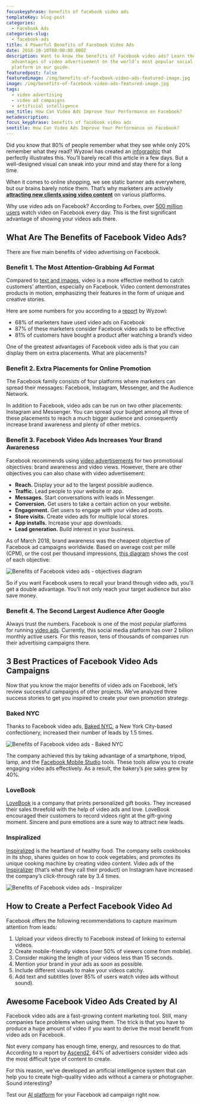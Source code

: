 ```yaml
---
focuskeyphrase: benefits of facebook video ads
templateKey: blog-post
categories:
  - Facebook Ads
categories-slug:
  - facebook-ads
title: 4 Powerful Benefits of Facebook Video Ads
date: 2018-10-10T00:00:00.000Z
description: Want to know the benefits of Facebook video ads? Learn the
  advantages of video advertisement on the world’s most popular social media
  platform in our guide.
featuredpost: false
featuredimage: /img/benefits-of-facebook-video-ads-featured-image.jpg
image: /img/benefits-of-facebook-video-ads-featured-image.jpg
tags:
  - video advertising
  - video ad campaigns
  - artificial intelligence
seo_title: How Can Video Ads Improve Your Performance on Facebook?
metadescription: 
focus_keyphrase: benefits of facebook video ads
seotitle: How Can Video Ads Improve Your Performance on Facebook?
---
```

<!--StartFragment-->

Did you know that 80% of people remember what they see while only 20% remember what they read? Wyzowl has created an [infographic](https://www.wyzowl.com/infographic-the-power-of-visual-communication/) that perfectly illustrates this. You’ll barely recall this article in a few days. But a well-designed visual can sneak into your mind and stay there for a long time.

When it comes to online shopping, we see static banner ads everywhere, but our brains barely notice them. That’s why marketers are actively **[attracting new clients using video content](https://softcube.com/)** on various platforms.

Why use video ads on Facebook? According to Forbes, over [500 million users](https://www.forbes.com/sites/tjmccue/2017/09/22/top-10-video-marketing-trends-and-statistics-roundup-2017/) watch video on Facebook every day. This is the first significant advantage of showing your videos ads there.

## What Are The Benefits of Facebook Video Ads?

There are five main benefits of video advertising on Facebook.

### Benefit 1. The Most Attention-Grabbing Ad Format

Compared to [text and images](https://softcube.com/facebook-video-ads-vs-image-ads/), video is a more effective method to catch customers’ attention, especially on Facebook. Video content demonstrates products in motion, emphasizing their features in the form of unique and creative stories.

Here are some numbers for you according to a [report](https://www.wyzowl.com/video-marketing-statistics-2018/) by Wyzowl:

* 68% of marketers have used video ads on Facebook
* 87% of these marketers consider Facebook video ads to be effective
* 81% of customers have bought a product after watching a brand’s video

One of the greatest advantages of Facebook video ads is that you can display them on extra placements. What are placements?

### Benefit 2. Extra Placements for Online Promotion

The Facebook family consists of four platforms where marketers can spread their messages: Facebook, Instagram, Messenger, and the Audience Network.

In addition to Facebook, video ads can be run on two other placements: Instagram and Messenger. You can spread your budget among all three of these placements to reach a much bigger audience and consequently increase brand awareness and plenty of other metrics.

### Benefit 3. Facebook Video Ads Increases Your Brand Awareness

Facebook recommends using [video advertisements](https://softcube.com/fifteen-best-product-video-ads/) for two promotional objectives: brand awareness and video views. However, there are other objectives you can also chase with video advertisement:

* **Reach.** Display your ad to the largest possible audience.
* **Traffic.** Lead people to your website or app.
* **Messages.** Start conversations with leads in Messenger.
* **Conversion.** Get users to take a certain action on your website.
* **Engagement.** Get users to engage with your video ad posts.
* **Store visits.** Create video ads for multiple local stores.
* **App installs.** Increase your app downloads.
* **Lead generation.** Build interest in your business.

As of March 2018, brand awareness was the cheapest objective of Facebook ad campaigns worldwide. Based on average cost per mille (CPM), or the cost per thousand impressions, [this diagram](https://www.statista.com/statistics/829439/cpm-facebook-advertising-campaigns-by-objective/) shows the cost of each objective:

![Benefits of Facebook video ads - objectives diagram](/img/benefits-of-facebook-video-ads-objectives-diagram.jpg)

So if you want Facebook users to recall your brand through video ads, you’ll get a double advantage. You’ll not only reach your target audience but also save money.

### Benefit 4. The Second Largest Audience After Google

Always trust the numbers. Facebook is one of the most popular platforms for running [video ads](https://softcube.com/category/video-ads/). Currently, this social media platform has over 2 billion monthly active users. For this reason, tens of thousands of companies run their advertising campaigns there.

## 3 Best Practices of Facebook Video Ads Campaigns

Now that you know the major benefits of video ads on Facebook, let’s review successful campaigns of other projects. We’ve analyzed three success stories to get you inspired to create your own promotion strategy.

### Baked NYC

Thanks to Facebook video ads, [Baked NYC](https://bakednyc.com/), a New York City-based confectionery, increased their number of leads by 1.5 times.

![Benefits of Facebook video ads - Baked NYC](/img/benefits-of-facebook-video-ads-baked-nyc.jpg)

The company achieved this by taking advantage of a smartphone, tripod, lamp, and the [Facebook Mobile Studio](https://www.facebook.com/business/e/mobile_studio) tools. These tools allow you to create engaging video ads effectively. As a result, the bakery’s pie sales grew by 40%.

### LoveBook

[LoveBook](https://lovebookonline.com/) is a company that prints personalized gift books. They increased their sales threefold with the help of video ads and love. LoveBook encouraged their customers to record videos right at the gift-giving moment. Sincere and pure emotions are a sure way to attract new leads.

### Inspiralized

[Inspiralized](https://inspiralized.com/) is the heartland of healthy food. The company sells cookbooks in its shop, shares guides on how to cook vegetables, and promotes its unique cooking machine by creating video content. Video ads of the [Inspiralizer](https://inspiralized.com/the-inspiralizer/) (that’s what they call their product) on Instagram have increased the company’s click-through rate by 3.4 times.

![Benefits of Facebook video ads - Inspiralizer](/img/benefits-of-facebook-video-ads-inspiralizer.jpg)

## How to Create a Perfect Facebook Video Ad

Facebook offers the following recommendations to capture maximum attention from leads:

1. Upload your videos directly to Facebook instead of linking to external videos.
2. Create mobile-friendly videos (over 50% of viewers come from mobile).
3. Consider making the length of your videos less than 15 seconds.
4. Mention your brand in your ads as soon as possible.
5. Include different visuals to make your videos catchy.
6. Add text and subtitles (over 85% of users watch video ads without sound).

## Awesome Facebook Video Ads Created by AI

Facebook video ads are a fast-growing content marketing tool. Still, many companies face problems when using them. The trick is that you have to produce a huge amount of video if you want to derive the most benefit from video ads on Facebook.

Not every company has enough time, energy, and resources to do that. According to a report by [Ascend2](http://research.ascend2.com/video-marketing-strategy/), 64% of advertisers consider video ads the most difficult type of content to create.

For this reason, we’ve developed an artificial intelligence system that can help you to create high-quality video ads without a camera or photographer. Sound interesting?

Test our [AI platform](http://softcube.com) for your Facebook ad campaign right now.